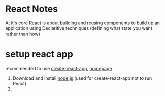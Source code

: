 # React Notes

At it's core React is about building and reusing components to build up an application using Declaritive techniques (defining what state you want rather than how)

# setup react app

recommended to use [create-react-app](https://github.com/facebook/create-react-app), [homepage](https://create-react-app.dev/)

1. Download and install [node.js](https://nodejs.org/en/) (used for create-react-app not to run React)
2.
